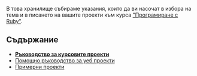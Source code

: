 В това хранилище събираме указания, които да ви насочат в избора на тема и в писането на вашите проекти към курса ["Програмиране с Ruby"](http://fmi.ruby.bg/).

## Съдържание

- **[Ръководство за курсовите проекти](course_projects.md)**
- [Помощно ръководство за уеб проекти](web_with_sinatra.md)
- [Примерни проекти](sample_projects/#readme)
